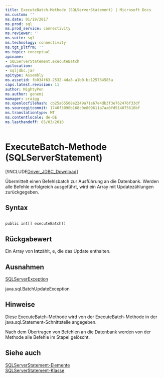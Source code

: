 ```yaml
---
title: ExecuteBatch-Methode (SQLServerStatement) | Microsoft Docs
ms.custom: ''
ms.date: 01/19/2017
ms.prod: sql
ms.prod_service: connectivity
ms.reviewer: ''
ms.suite: sql
ms.technology: connectivity
ms.tgt_pltfrm: ''
ms.topic: conceptual
apiname:
- SQLServerStatement.executeBatch
apilocation:
- sqljdbc.jar
apitype: Assembly
ms.assetid: fb034f63-2532-4da8-a1b0-bc125734585a
caps.latest.revision: 11
author: MightyPen
ms.author: genemi
manager: craigg
ms.openlocfilehash: cb25a65508e2249a71e67e4db3f3e762476f33df
ms.sourcegitcommit: 1740f3090b168c0e809611a7aa6fd514075616bf
ms.translationtype: MT
ms.contentlocale: de-DE
ms.lasthandoff: 05/03/2018
---
```

# <a name="executebatch-method-sqlserverstatement"></a>ExecuteBatch-Methode (SQLServerStatement)
[!INCLUDE[Driver_JDBC_Download](../../../includes/driver_jdbc_download.md)]

  Übermittelt einen Befehlsbatch zur Ausführung an die Datenbank. Werden alle Befehle erfolgreich ausgeführt, wird ein Array mit Updatezählungen zurückgegeben.  
  
## <a name="syntax"></a>Syntax  
  
```  
  
public int[] executeBatch()  
```  
  
## <a name="return-value"></a>Rückgabewert  
 Ein Array von **Int**zählt, e, die das Update enthalten.  
  
## <a name="exceptions"></a>Ausnahmen  
 [SQLServerException](../../../connect/jdbc/reference/sqlserverexception-class.md)  
  
 java.sql.BatchUpdateException  
  
## <a name="remarks"></a>Hinweise  
 Diese ExecuteBatch-Methode wird von der ExecuteBatch-Methode in der java.sql.Statement-Schnittstelle angegeben.  
  
 Nach dem Übertragen von Befehlen an die Datenbank werden von der Methode alle Befehle im Stapel gelöscht.  
  
## <a name="see-also"></a>Siehe auch  
 [SQLServerStatement-Elemente](../../../connect/jdbc/reference/sqlserverstatement-members.md)   
 [SQLServerStatement-Klasse](../../../connect/jdbc/reference/sqlserverstatement-class.md)  
  
  
